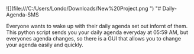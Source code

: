 ![](file:///C:/Users/Londo/Downloads/New%20Project.png ") "# Daily-Agenda-SMS

Everyone wants to wake up with their daily agenda set out infornt of them. This python script sends you your daily agenda everyday at 05:59 AM, but everyones agenda changes, so there is a GUI that allows you to change your agenda easily and quickly.
